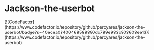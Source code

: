 # Jackson-the-userbot

<p>[![CodeFactor](https://www.codefactor.io/repository/github/percyares/jackson-the-userbot/badge?s=40ecea08400468588890dc789e983c803608ee13)](https://www.codefactor.io/repository/github/percyares/jackson-the-userbot)</p>
